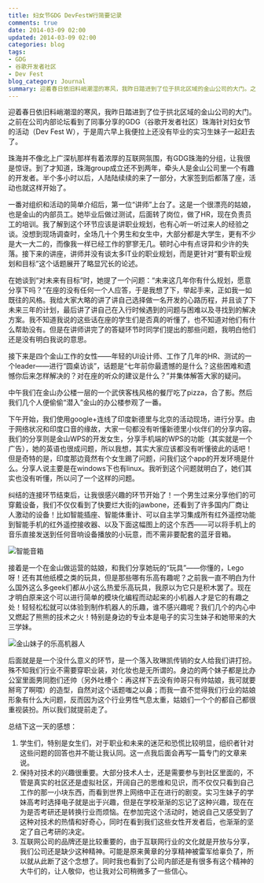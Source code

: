 ```yaml
---
title: 妇女节GDG DevFestW行简要记录
comments: true
date: 2014-03-09 02:00
updated: 2014-03-09 02:00
categories: blog
tags:
- GDG
- 谷歌开发者社区
- Dev Fest
blog_category: Journal
summary: 迎着春日依旧料峭潮湿的寒风，我昨日踏进到了位于拱北区域的金山公司的大门。之前在公司内部论坛看到了同事分享的GDG（谷歌开发者社区）珠海针对妇女节的活动（Dev Fest W），于是周六早上我便拉上实习生妹子一起赶去了
---
```


迎着春日依旧料峭潮湿的寒风，我昨日踏进到了位于拱北区域的金山公司的大门。之前在公司内部论坛看到了同事分享的GDG（谷歌开发者社区）珠海针对妇女节的活动（Dev Fest W），于是周六早上我便拉上还没有毕业的实习生妹子一起赶去了。

珠海并不像北上广深杭那样有着浓厚的互联网氛围，有GDG珠海的分组，让我很是惊讶。到了才知道，珠海group成立还不到两年，牵头人是金山公司里一个有趣的开发者。半个多小时以后，人陆陆续续的来了一部分，大家签到后都落了座，活动也就这样开始了。

一番对组织和活动的简单介绍后，第一位“讲师”上台了。这是一个很漂亮的姑娘，也是金山的内部员工。她毕业后做过测试，后面转了岗位，做了HR，现在负责员工的培训。我了解到这个环节应该是讲职业规划，也有心听一听过来人的经验之谈。没想到现场调查时，全场几十个男生和女生中，大部分都是大学生，更有不少是大一大二的，而像我一样已经工作的寥寥无几。顿时心中有点讶异和少许的失落。接下来的讲座，讲师并没有谈太多IT业的职业规划，而是更针对“要有职业规划和目标”这个话题展开了略显冗长的论述。

在她谈到“对未来有目标”时，她提了一个问题：“未来这几年你有什么规划，愿意分享下吗？”在座的没有任何一个人应答，于是我想了下，举起手来，正如我一如既往的风格。我给大家大略的讲了讲自己选择做一名开发的心路历程，并且谈了下未来三年的计划，最后讲了讲自己在入行时候遇到的问题与困难以及寻找到的解决方案。我不知道我说的这些话在座的学生们是否真的听懂了，也不知道对他们有什么帮助没有。但是在讲师讲完了的答疑环节时同学们提出的那些问题，我明白他们还是没有明白我说的意思。

接下来是四个金山工作的女性——年轻的UI设计师、工作了几年的HR、测试的一个leader——进行“圆桌访谈”，话题是“七年前你最遗憾的是什么？这些困难和遗憾你后来怎样解决的？对在座的听众的建议是什么？”并集体解答大家的疑问。

中午我们在金山办公楼一层的一个武侠客栈风格的餐厅吃了pizza，合了影。然后我们几个人便偷偷“潜入”金山的办公楼参观了一番。

下午开始，我们使用google+连线了印度新德里与北京的活动现场，进行分享。由于网络状况和印度口音的缘故，大家一句都没有听懂新德里小伙伴们的分享内容。我们的分享则是金山WPS的开发女生，分享手机端的WPS的功能（其实就是一个广告），她的英语也很成问题，所以我想，其实大家应该都没有听懂彼此的话吧！但是奇特的是，印度那边竟然有个女生踢了问题，问我们这个app的开发环境是什么。分享人说主要是在windows下也有linux。我听到这个问题就明白了，她们其实也没有听懂，所以问了一个这样的问题。

纠结的连接环节结束后，让我很感兴趣的环节开始了！一个男生过来分享他们的可穿戴设备，我们不仅仅看到了快要烂大街的jawbone，还看到了许多国内厂商让人激动的设备！比如智能插座、智能体重计、可以自主学习集成所有红外遥控功能到智能手机的红外遥控接收器、以及下面这幅图上的这个东西——可以将手机上的音乐直接发送到任何音响设备播放的小玩意，而不需非要配套的蓝牙音箱。

![智能音箱](http://m1.img.srcdd.com/farm4/d/2014/0309/21/CD5FF9225C0ED68820448BA0FD6A3934_B500_900_500_666.jpeg)

接着是一个在金山做运营的姑娘，和我们分享她玩的“玩具”——你懂的，Lego呀！还有其他纸模之类的玩具，但是那些哪有乐高有趣呢？之前我一直不明白为什么国外这么多geek们都从小这么热爱乐高玩具，我原以为它只是积木罢了。现在才明白原来这个可以进行简单的模块化编程而动起来的小机器人才是它的有趣之处！轻轻松松就可以体验到制作机器人的乐趣，谁不感兴趣呢？我们几个的内心中又燃起了熊熊的技术之火！特别是身边的专业本是电子的实习生妹子和她带来的大三学妹。

![金山妹子的乐高机器人](http://m2.img.srcdd.com/farm5/d/2014/0309/22/1B16812FC300220E89680480301FAB70_B500_900_500_666.jpeg)

后面就是是一个没什么意义的环节，是一个落入玫琳凯传销的女人给我们讲打扮。殊不知我们行业不需要穿职业装，对化妆也是无所谓的。身边的两个妹子都是比办公室里面男同胞们还帅（另外吐槽个：再这样下去没有帅哥只有帅姑娘，我可就要掰弯了啊喂）的造型，自然对这个话题嗤之以鼻；而我一直不觉得我们行业的姑娘形象有什么大问题，反而因为这个行业男性气息太重，姑娘们一个个的都自己都很重视装扮。所以我们就提前走了。

总结下这一天的感想：

1. 学生们，特别是女生们，对于职业和未来的迷茫和恐慌比较明显，组织者针对这些问题的回答也并不能让我认同。这一点我后面会再写一篇专门的文章来说。
2. 保持对技术的兴趣很重要。大部分技术人士，还是需要参与到社区里面的，不管是真实的社区还是虚拟社区，开阔自己的思维和见识，而不仅仅只看到自己工作的那一小块东西，而看到世界上网络中正在进行的剧变。实习生妹子的学妹高考时选择电子就是出于兴趣，但是在学校渐渐的忘记了这种兴趣，现在在为是否考研还是转换行业而烦恼。在参加完这个活动时，她说自己又感受到了这种对技术的热情和好奇心，同时在看到我们这些女性开发者后，也渐渐的坚定了自己考研的决定。
3. 互联网公司的品牌还是比较重要的，由于互联网行业的文化就是开放与分享，我们公司还是缺少这种精神。可能是原来黄章的分享精神被雷军给辜负了，所以就从此断了这个念想了。同时我也看到了公司内部还是有很多有这个精神的大牛们的，让人敬仰，也让我对公司稍微多了一些信心。